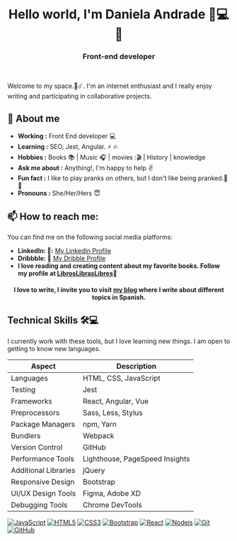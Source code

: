 <h1 align="center"> Hello world, I'm Daniela Andrade 👋💻🌐 </h1>
<h3 align="center">  Front-end developer </h3> <br>

Welcome to my space.🚀☄️. I'm an internet enthusiast and I really enjoy writing and participating in collaborative projects.

## 🤔 About me
-  **Working :** Front End developer :computer: 
-  **Learning :** SEO, Jest, Angular. :zap: :fire:	
-  **Hobbies :** Books :books: | Music :headphones: | movies :🎬 | History | knowledge
-  **Ask me about :** Anything!, I'm happy to help :v:
-  **Fun fact :** I like to play pranks on others, but I don't like being pranked.🤡🥳 
-  **Pronouns :** She/Her/Hers :innocent:

## 📫 How to reach me: 
You can find me on the following social media platforms:
- **LinkedIn: 🔗:** [My LinkedIn Profile](https://www.linkedin.com/in/andradelopez-anadaniela/)
- **Dribbble: 🏀** [My Dribble Profile](https://dribbble.com/DanielaAndrade)
- **I love reading and creating content about my favorite books. Follow my profile at [LibrosLibrasLibres](https://www.instagram.com/libroslibreslibras?igsh=b2QyZ3M4M3d5ZWhq)📸**

<h4 align="center">I love to write, I invite you to visit <a href="https://medium.com/@danielaandrade66">my blog</a> where I write about different topics in Spanish. <h4>

## Technical Skills 🛠️💻
I currently work with these tools, but I love learning new things. I am open to getting to know new languages.

| Aspect            | Description                                  |
|-------------------|----------------------------------------------|
| Languages         | HTML, CSS, JavaScript                        |
| Testing           | Jest                                         |
| Frameworks        | React, Angular, Vue                          |
| Preprocessors     | Sass, Less, Stylus                           |
| Package Managers  | npm, Yarn                                    |
| Bundlers          | Webpack                                      |
| Version Control   | GitHub                                       |
| Performance Tools | Lighthouse, PageSpeed Insights               |                       
| Additional Libraries | jQuery                                    |
| Responsive Design | Bootstrap                                    |
| UI/UX Design Tools | Figma, Adobe XD                             |
| Debugging Tools   | Chrome DevTools                              |


[![JavaScript](https://img.shields.io/badge/-JavaScript-black?style=flat-square&logo=javascript&link=https://github.com/LuizCarlosAbbott/)](https://github.com/LuizCarlosAbbott/)
[![HTML5](https://img.shields.io/badge/-HTML5-E34F26?style=flat-square&logo=html5&logoColor=white&link=https://github.com/LuizCarlosAbbott/)](https://github.com/LuizCarlosAbbott/)
[![CSS3](https://img.shields.io/badge/-CSS3-1572B6?style=flat-square&logo=css3&link=https://github.com/LuizCarlosAbbott/)](https://github.com/LuizCarlosAbbott/)
[![Bootstrap](https://img.shields.io/badge/-Bootstrap-563D7C?style=flat-square&logo=bootstrap&link=https://github.com/LuizCarlosAbbott/)](https://github.com/LuizCarlosAbbott/)
[![React](https://img.shields.io/badge/-React-black?style=flat-square&logo=react&link=https://github.com/LuizCarlosAbbott/)](https://github.com/LuizCarlosAbbott/)
[![Nodejs](https://img.shields.io/badge/-Nodejs-black?style=flat-square&logo=Node.js&link=https://github.com/LuizCarlosAbbott/)](https://github.com/LuizCarlosAbbott/)
[![Git](https://img.shields.io/badge/-Git-black?style=flat-square&logo=git&link=https://github.com/LuizCarlosAbbott/)](https://github.com/LuizCarlosAbbott/)
[![GitHub](https://img.shields.io/badge/-GitHub-181717?style=flat-square&logo=github&link=https://github.com/LuizCarlosAbbott/)](https://github.com/LuizCarlosAbbott/)


